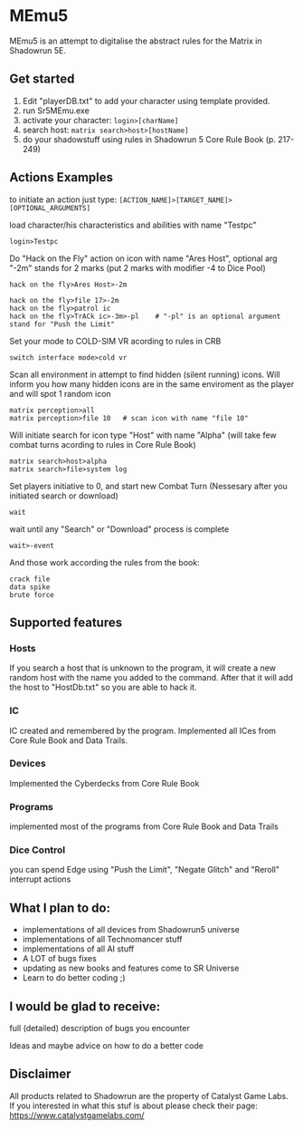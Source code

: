 # MEmu5

MEmu5 is an attempt to digitalise the abstract rules for the Matrix in Shadowrun 5E.

## Get started

1. Edit "playerDB.txt" to add your character using template provided.
2. run Sr5MEmu.exe
3. activate your character: ```login>[charName]```
4. search host: ```matrix search>host>[hostName]```
5. do your shadowstuff using rules in Shadowrun 5 Core Rule Book (p. 217-249)

## Actions Examples

to initiate an action just type:
```[ACTION_NAME]>[TARGET_NAME]>[OPTIONAL_ARGUMENTS]```

load character/his characteristics and abilities with name "Testpc"
```
login>Testpc
```

Do "Hack on the Fly" action on icon with name "Ares Host", 
optional arg "-2m" stands for 2 marks (put 2 marks with modifier -4 to Dice Pool)
```
hack on the fly>Ares Host>-2m	

hack on the fly>file 17>-2m
hack on the fly>patrol ic
hack on the fly>TrACk ic>-3m>-pl	# "-pl" is an optional argument stand for "Push the Limit"
```

Set your mode to COLD-SIM VR acording to rules in CRB
```
switch interface mode>cold vr 
```

Scan all environment in attempt to find hidden (silent running) icons.
Will inform you how many hidden icons are in the same enviroment as 
the player and will spot 1 random icon
```
matrix perception>all			
matrix perception>file 10	# scan icon with name "file 10"
```

Will initiate search for icon type "Host" with name "Alpha" 
(will take few combat turns acording to rules in Core Rule Book)
```
matrix search>host>alpha
matrix search>file>system log
```

Set players initiative to 0, and start new Combat Turn (Nessesary after you initiated search or download)
```
wait
```

wait until any "Search" or "Download" process is complete
```
wait>-event
```

And those work according the rules from the book:
```
crack file
data spike
brute force
```

## Supported features

### Hosts

If you search a host that is unknown to the program, it will 
create a new random host with the name you added to the
command. After that it will add the host to "HostDb.txt" so
you are able to hack it.

### IC

IC created and remembered by the program. Implemented all ICes
from Core Rule Book and Data Trails.

### Devices

Implemented the Cyberdecks from Core Rule Book

### Programs

implemented most of the programs from Core Rule Book and Data Trails

### Dice Control

you can spend Edge using "Push the Limit", "Negate Glitch" and "Reroll" interrupt actions

## What I plan to do:

* implementations of all devices from Shadowrun5 universe
* implementations of all Technomancer stuff
* implementations of all AI stuff
* A LOT of bugs fixes
* updating as new books and features come to SR Universe
* Learn to do better coding ;)

## I would be glad to receive:

full (detailed) description of bugs you encounter

Ideas and maybe advice on how to do a better code

## Disclaimer

All products related to Shadowrun are the property of Catalyst Game Labs.
If you interested in what this stuf is about please check their page:
https://www.catalystgamelabs.com/
